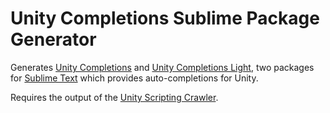 # Unity Completions Sublime Package Generator

Generates [Unity Completions](https://github.com/oferei/sublime-unity-completions)
and [Unity Completions Light](https://github.com/oferei/sublime-unity-completions-light),
two packages for [Sublime Text](http://www.sublimetext.com)
which provides auto-completions for Unity.

Requires the output of the [Unity Scripting Crawler](https://github.com/oferei/unity-scripting-crawler).
